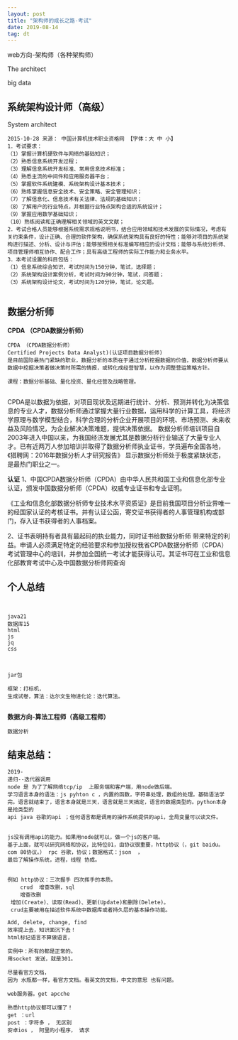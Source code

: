 ```yaml
---
layout: post
title: "架构师的成长之路-考试"
date: 2019-08-14
tag: dt
---
```




web方向-架构师（各种架构师）

The architect

big data

## 系统架构设计师（高级）

System architect

```
2015-10-28 来源： 中国计算机技术职业资格网 【字体：大 中 小】
1．考试要求：
（1）掌握计算机硬软件与网络的基础知识；
（2）熟悉信息系统开发过程；
（3）理解信息系统开发标准、常用信息技术标准；
（4）熟悉主流的中间件和应用服务器平台；
（5）掌握软件系统建模、系统架构设计基本技术；
（6）熟练掌握信息安全技术、安全策略、安全管理知识；
（7）了解信息化、信息技术有关法律、法规的基础知识；
（8）了解用户的行业特点，并根据行业特点架构合适的系统设计；
（9）掌握应用数学基础知识；
（10）熟练阅读和正确理解相关领域的英文文献；
2．考试合格人员能够根据系统需求规格说明书，结合应用领域和技术发展的实际情况，考虑有关约束条件，设计正确、合理的软件架构，确保系统架构具有良好的特性；能够对项目的系统架构进行描述、分析、设计与评估；能够按照相关标准编写相应的设计文档；能够与系统分析师、项目管理师相互协作、配合工作；具有高级工程师的实际工作能力和业务水平。
3．本考试设置的科目包括：
（1）信息系统综合知识，考试时间为150分钟，笔试，选择题；
（2）系统架构设计案例分析，考试时间为90分钟，笔试，问答题；
（3）系统架构设计论文，考试时间为120分钟，笔试，论文题。


```





## 数据分析师

**CPDA （CPDA数据分析师）**

```
CPDA （CPDA数据分析师）
Certified Projects Data Analyst)(认证项目数据分析师)
是目前国际最热门紧缺的职业，数据分析的本质在于通过分析挖掘数据的价值，数据分析师要从数据中挖掘决策者做决策时所需的情报，或转化成经营智慧，以作为调整营运策略方针。

课程：数据分析基础、量化投资、量化经营及战略管理。


```

CPDA是以数据为依据，对项目现状及远期进行统计、分析、预测并转化为决策信息的专业人才，数据分析师通过掌握大量行业数据，运用科学的计算工具，将经济学原理与数学模型结合，科学合理的分析企业开展项目的环境、市场预测、未来收益及风险情况，为企业解决决策难题，提供决策依据。
数据分析师培训项目自2003年进入中国以来，为我国经济发展尤其是数据分析行业输送了大量专业人才。已有近两万人参加培训并取得了数据分析师执业证书，学员遍布全国各地，《猎聘网：2016年数据分析人才研究报告》 显示数据分析师处于极度紧缺状态，是最热门职业之一。





**认证**
1、中国CPDA数据分析师（CPDA）由中华人民共和国工业和信息化部专业认证，颁发中国数据分析师（CPDA）权威专业证书和专业证明。

《工业和信息化部数据分析师专业技术水平资质证》是目前我国项目分析业界唯一的经国家认证的考核证书。并有认证公函，寄交证书获得者的人事管理机构或部门，存入证书获得者的人事档案。

2、证书表明持有者具有最起码的执业能力，同时证书给数据分析师
带来特定的利益。申请人必须满足特定的经验要求和参加授权我省CPDA数据分析师（CPDA）考试管理中心的培训，并参加全国统一考试才能获得认可。其证书可在工业和信息化部教育考试中心及中国数据分析师网查询 









## 个人总结

```


java21
数据库15
html
js
jq
css



jar包

框架：打标机，
生成试卷，算法：达尔文生物进化论：迭代算法。


```



**数据方向-算法工程师（高级工程师）**



````
数据分析

````





## 结束总结：

```
2019-
递归--迭代器调用
node 是 为了了解网络tcp/ip  上服务端和客户端，用node做后端。
学习语言本身的语法：js pyhton c ，内置的函数，字符串处理，数组的处理。基础语法学完。语言就结束了，语言本身就是三天，语言就是三天搞定，语言的数据类型的。python本身是抢类型的
api java 谷歌的api ；任何语言都是调用的操作系统提供的api，全局变量可以读文件。


js没有调用api的能力。如果用node就可以，做一个js的客户端。
基于上面，就可以研究网络和协议，比特位01，由协议很重要，http协议（，git baidu。com 80协议。） rpc 谷歌，协议；数据格式：json  ，
最后了解操作系统，进程，线程 协成。


例如 http协议：三次握手 四次挥手的本质。
    crud  增查改删，sql
    增查改删
 增加(Create)、读取(Read)、更新(Update)和删除(Delete)。
 crud主要被用在描述软件系统中数据库或者持久层的基本操作功能。
    
Add, delete, change, find
效率提上去，知识面沉下去！
html标记语言不算做语言，

实例中：所有的都是正常的。
用socket 发送，就是301。

尽量看官方文档，
因为 水瓶都一样，看官方文档。看英文的文档，中文的意思 也有问题。

web服务器。get apcche

熟悉http协议都可以懂了！
get ：url
post ：字符多 ， 无区别
安卓ios ， 阿里的小程序， 请求


```



